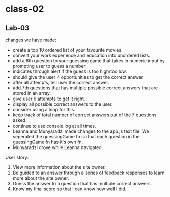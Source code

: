 # class-02

## Lab-03

changes we have made: 

- create a top 10 ordered list of your favourite movies. 
- convert your work experience and education into unordered lists. 
- add a 6th question to your guessing game that takes in numeric input by prompting user to guess a number. 
- indicates through alert if the guess is too high/too low. 
- should give the user 4 opportunities to get the correct answer 
- after all attempts, tell user the correct answer. 
- add 7th questions that has multiple possible correct answers that are stored in an array. 
- give user 6 attempts to get it right.
- display all possible correct answers to the user. 
- consider using a loop for this. 
- keep track of total number of correct answers out of the 7 questions asked. 
- continue to use console.log at all times. 
- Leanna and Munyaradzi made changes to the app.js text file. We seperated the guessingGame fn so that each question in the guessingGame fn has it's own fn. 
- Munyaradzi drove while Leanna navigated.

User story: 

1. View more information about the site owner. 
2. Be guided to an answer through a series of feedback responses to learn more about the site owner. 
3. Guess the answer to a question that has multiple correct answers. 
4. Know my final score so that I can know how well I did.